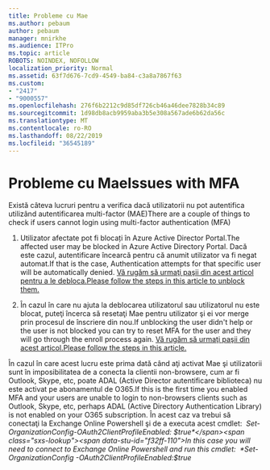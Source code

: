 ```yaml
---
title: Probleme cu Mae
ms.author: pebaum
author: pebaum
manager: mnirkhe
ms.audience: ITPro
ms.topic: article
ROBOTS: NOINDEX, NOFOLLOW
localization_priority: Normal
ms.assetid: 63f7d676-7cd9-4549-ba84-c3a8a7867f63
ms.custom:
- "2417"
- "9000557"
ms.openlocfilehash: 276f6b2212c9d85df726cb46a46dee7828b34c89
ms.sourcegitcommit: 1d98db8acb9959aba3b5e308a567ade6b62da56c
ms.translationtype: MT
ms.contentlocale: ro-RO
ms.lasthandoff: 08/22/2019
ms.locfileid: "36545189"
---
```

# <a name="issues-with-mfa"></a><span data-ttu-id="f32ff-102">Probleme cu Mae</span><span class="sxs-lookup"><span data-stu-id="f32ff-102">Issues with MFA</span></span>
<span data-ttu-id="f32ff-103">Există câteva lucruri pentru a verifica dacă utilizatorii nu pot autentifica utilizând autentificarea multi-factor (MAE)</span><span class="sxs-lookup"><span data-stu-id="f32ff-103">There are a couple of things to check if users cannot login using multi-factor authentication (MFA)</span></span>

1. <span data-ttu-id="f32ff-104">Utilizator afectate pot fi blocați în Azure Active Director Portal.</span><span class="sxs-lookup"><span data-stu-id="f32ff-104">The affected user may be blocked in Azure Active Directory Portal.</span></span> <span data-ttu-id="f32ff-105">Dacă este cazul, autentificare încearcă pentru că anumit utilizator va fi negat automat.</span><span class="sxs-lookup"><span data-stu-id="f32ff-105">If that is the case, Authentication attempts for that specific user will be automatically denied.</span></span> [<span data-ttu-id="f32ff-106">Vă rugăm să urmaţi paşii din acest articol pentru a le debloca.</span><span class="sxs-lookup"><span data-stu-id="f32ff-106">Please follow the steps in this article to unblock them.</span></span>](https://docs.microsoft.com/azure/active-directory/authentication/howto-mfa-mfasettings#block-and-unblock-users)

2. <span data-ttu-id="f32ff-107">În cazul în care nu ajuta la deblocarea utilizatorul sau utilizatorul nu este blocat, puteţi încerca să resetaţi Mae pentru utilizator şi ei vor merge prin procesul de înscriere din nou.</span><span class="sxs-lookup"><span data-stu-id="f32ff-107">If unblocking the user didn't help or the user is not blocked you can try to reset MFA for the user and they will go through the enroll process again.</span></span> [<span data-ttu-id="f32ff-108">Vă rugăm să urmaţi paşii din acest articol.</span><span class="sxs-lookup"><span data-stu-id="f32ff-108">Please follow the steps in this article.</span></span>](https://docs.microsoft.com/azure/active-directory/authentication/howto-mfa-userdevicesettings#require-users-to-provide-contact-methods-again)

<span data-ttu-id="f32ff-109">În cazul în care acest lucru este prima dată când aţi activat Mae şi utilizatorii sunt în imposibilitatea de a conecta la clientii non-browsere, cum ar fi Outlook, Skype, etc, poate ADAL (Active Director autentificare biblioteca) nu este activat pe abonamentul de O365.</span><span class="sxs-lookup"><span data-stu-id="f32ff-109">If this is the first time you enabled MFA and your users are unable to login to non-browsers clients such as Outlook, Skype, etc, perhaps ADAL (Active Directory Authentication Library) is not enabled on your O365 subscription.</span></span> <span data-ttu-id="f32ff-110">În acest caz va trebui să conectaţi la Exchange Online Powershell şi de a executa acest cmdlet:  *Set-OrganizationConfig-OAuth2ClientProfileEnabled: $true*</span><span class="sxs-lookup"><span data-stu-id="f32ff-110">In this case you will need to connect to Exchange Online Powershell and run this cmdlet:  *Set-OrganizationConfig -OAuth2ClientProfileEnabled:$true*</span></span>